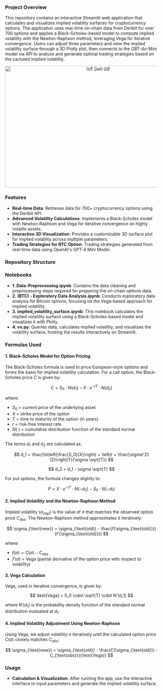 ### Project Overview

This repository contains an interactive Streamlit web application that calculates and visualizes implied volatility surfaces for cryptocurrency options. The application uses real-time on-chain data from Deribit for over 700 options and applies a Black-Scholes-based model to compute implied volatility with the Newton-Raphson method, leveraging Vega for iterative convergence. Users can adjust three parameters and view the implied volatility surface through a 3D Plotly plot, then connects to the GBT-4o-Mini model via API to analyze and generate optimal trading strategies based on the cacluted Implied volatility.


<div align="center">
    <img src="https://github.com/user-attachments/assets/0ab77740-7273-4d24-8353-cfef5ad692f1"  alt="IVF Defi GIF" width="600" height="400">
</div>


### Features

- **Real-time Data**: Retrieves data for 700+ cryptocurrency options using the Deribit API.
- **Advanced Volatility Calculations**: Implements a Black-Scholes model with Newton-Raphson and Vega for iterative convergence on highly volatile assets.
- **Interactive 3D Visualization**: Provides a customizable 3D surface plot for implied volatility across multiple parameters.
- **Trading Strategies for BTC Option**: Trading strategies generated from real-time data using OpenAI's GPT-4 Mini Model.

### Repository Structure

### Notebooks

- **1. Data-Preprocessing.ipynb**: Contains the data cleaning and preprocessing steps required for preparing the on-chain options data.
- **2. (BTC) - Exploratory Data Analysis.ipynb**: Conducts exploratory data analysis for Bitcoin options, focusing on the Vega-based approach for implied volatility.
- **3. implied_volatility_surface.ipynb**: This notebook calculates the implied volatility surface using a Black-Scholes-based model and visualizes it with Plotly.
- **4. vs.py**: Queries data, calculates implied volatility, and visualizes the volatility surface, hosting the results interactively on Streamlit.

### Formulas Used

#### 1. **Black-Scholes Model for Option Pricing**

The Black-Scholes formula is used to price European-style options and forms the basis for implied volatility calculation. For a call option, the Black-Scholes price $C$ is given by:

$$
C = S_0 \cdot N(d_1) - X \cdot e^{-rT} \cdot N(d_2)
$$

where:
- $S_0$ = current price of the underlying asset
- $X$ = strike price of the option
- $T$ = time to maturity of the option (in years)
- $r$ = risk-free interest rate
- $N(\cdot)$ = cumulative distribution function of the standard normal distribution

The terms $d_1$ and $d_2$ are calculated as:

$$
d_1 = \frac{\ln\left(\frac{S_0}{X}\right) + \left(r + \frac{\sigma^2}{2}\right)T}{\sigma \sqrt{T}}
$$

$$
d_2 = d_1 - \sigma \sqrt{T}
$$

For put options, the formula changes slightly to:

$$
P = X \cdot e^{-rT} \cdot N(-d_2) - S_0 \cdot N(-d_1)
$$

#### 2. **Implied Volatility and the Newton-Raphson Method**

Implied volatility ($\sigma_{\text{impl}}$) is the value of $\sigma$ that matches the observed option price $C_{\text{obs}}$. The Newton-Raphson method approximates it iteratively:

$$
\sigma_{\text{new}} = \sigma_{\text{old}} - \frac{f(\sigma_{\text{old}})}{f'(\sigma_{\text{old}})}
$$

where:
- $f(\sigma) = C(\sigma) - C_{\text{obs}}$
- $f'(\sigma)$ = Vega (partial derivative of the option price with respect to volatility)

#### 3. **Vega Calculation**

Vega, used in iterative convergence, is given by:

$$
\text{Vega} = S_0 \cdot \sqrt{T} \cdot N'(d_1)
$$

where $N'(d_1)$ is the probability density function of the standard normal distribution evaluated at $d_1$.

#### 4. **Implied Volatility Adjustment Using Newton-Raphson**

Using Vega, we adjust volatility $\sigma$ iteratively until the calculated option price $C(\sigma)$ closely matches $C_{\text{obs}}$:

$$
\sigma_{\text{new}} = \sigma_{\text{old}} - \frac{C(\sigma_{\text{old}}) - C_{\text{obs}}}{\text{Vega}}
$$

### Usage

- **Calculation & Visualization**: After running the app, use the interactive interface to input parameters and generate the implied volatility surface.
